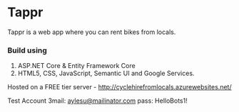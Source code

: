 # Tappr

Tappr is a web app where you can rent bikes from locals. 

### Build using
1. ASP.NET Core & Entity Framework Core
2. HTML5, CSS, JavaScript, Semantic UI and Google Services.

Hosted on a FREE tier server - http://cyclehirefromlocals.azurewebsites.net/

Test Account
3mail: aylesu@mailinator.com
pass: HelloBots1!

